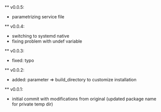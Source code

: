 ** v0.0.5:
- parametrizing service file

** v0.0.4:
- switching to systemd native
- fixing problem with undef variable

** v0.0.3:
- fixed: typo

** v0.0.2:
- added: parameter => build_directory to customize installation


** v0.0.1:
 - initial commit with modifications from original (updated package name for private temp dir)